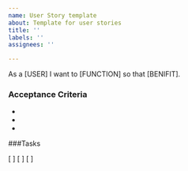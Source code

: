 ```yaml
---
name: User Story template
about: Template for user stories
title: ''
labels: ''
assignees: ''

---
```


As a [USER] I want to [FUNCTION] so that [BENIFIT].

### Acceptance Criteria

-
-
-


###Tasks

[ ]
[ ]
[ ]
